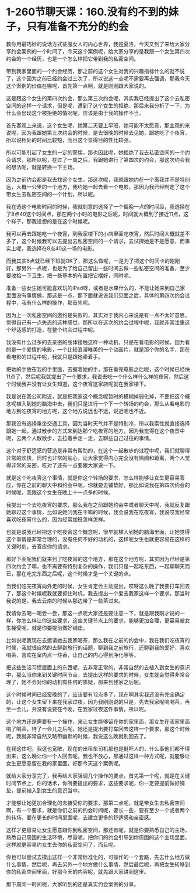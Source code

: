 # 1-260节聊天课：160.没有约不到的妹子，只有准备不充分的约会

教你用最巧妙的说话方式征服女人的内心世界，我是夏洛，今天又到了来给大家分享约会案例的一个时间了，今天这个案例呢，给大家分享的是我跟一个女生第四次约会的一个经历，也是一个怎么样把它带到我的私密空间。

带到我家里面的一个约会经历，那之前的这个女生对我的兴趣指标什么的就不说了，这个因为之前已经约会过三次了，所以说这一点呢不需要再去强调，那我今天这个案例的价值在哪呢，首先第一点啊，就是刚刚跟大家说的。

这是跟这个女生的第四次约会，那么第三次约会呢，其实我已经提出了这个去私密空间的这样一个请求，但是呢，遭到了这个女生的拒绝，那后来我分析了一下，为什么会出现这个被拒绝的情况呢，应该是由于我的操作不当。

首先客观上来说，这个女生呢，她第二天要上早班，她可能不太愿意，那主观的来说呢，因为我跟她第三次约会的时候，是去很晚的时候去见她，跟她吃了个夜宵，所以说相处的时间比较短，而且这个显得目的性比较强。

所以可能引起了女生的一定的警惕，那也因此呢，她拒绝了我去私密空间的一个约会请求，那所以呢，在过了一周之后，我跟她进行了第四次的约会，那这次约会我的想法呢，就是转换一下主场。

因为之前约会都是我去找这个女生，那这次呢，我就跟她约在一个离我并不是特别远，大概一公里的一个地方，我约她一起去看一个电影，那因为我已经制定了这个带女生去私密空间的一个计划，所以呢。

我在选这个电影时间的时候，我就刻意的选择了一个偏晚一点的时间段，我选择在了8点40这个时间点，那在两个小时的电影之后呢，时间就大概到了接近11点，这个样子，那我设想的是在这个时候呢。

我可以再去跟她吃一个夜宵，到我家楼下的小店里面吃夜宵，然后时间大概就差不多了，这个时候我可以去提出去私密空间的一个请求，去试探她是不是愿意，而事实上呢，我选择在8点40这一场的电影。

而我其实6点就已经下班就OK了，那这么做呢，一是为了把这个时间卡的刚刚好，那另外一点呢，也是为了给自己留出一些时间去做一些私密空间的准备，至少要收拾一下卫生，把一些基本的布置把它摆好，同时呢。

准备一些女生她可能喜欢玩的iPad呀，或者是水果什么的，不能让她来到自己家里面没有事情做，那这是一点，那下面就说说我们见面之后，具体的第四次约会过程中，我有什么样的操作，那首先呢。

因为上一次私密空间的邀约是失败的，其实对于我内心来说是有一点不太好意思，觉得自己有一点失态的这种感觉，那所以在这次的约会过程中呢，我就非常注重这个舒适感的打造，在整个约会过程中呢。

我没有什么过多的去亲密的肢体接触这样一种动机，只是在看电影的时候，因为看的是一个爱情的电影，一个比较浪漫唯美的一个动画片，就是那个你的名字，那在看电影的过程中呢，我就只是跟她牵着手。

把她的手放在我的手里面，去握着她的手，那在看完电影之后呢，这个时候已经快11点了，然后呢我就提出了一个要求，我说去吃一个什么样什么样的夜宵，然后这个时候我并没有让女生知道，这个夜宵这家店呢就在我家楼下。

我是说在我公司附近，就是把我家这个概念呢暂时的模糊掉弱化掉，不要把这个概念呢植入到她的脑海中去，我们只是进行一个下一个转场的约会，那么从看电影的地方到吃夜宵的地方呢，这个地方说远也不远，说近呢也不近。

那我没有选择乘坐交通工具，因为当时天气并不是特别冷，所以我索性就直接选择跟她一起，通过散步的方式来到达那个吃夜宵的地方，因为我觉得在这个夜景中呢，去两个人散散步，去拉着手走一走，去聊些自己过往的事情。

这个对于舒适感的营造是非常有帮助的，在这个一起散步的过程中呢，我们就聊得非常的欢快，同时也非常的贴心，让大家觉得内心完全没有隔阂和距离，两个人觉得非常的亲密，哎对了还有一点要跟大家说一下。

就是这个吃夜宵这个事情，就是你这个转场的要求，怎么样能够让女生更容易答应，你在之前的聊天中和约会中呢，你就要去铺垫好，那比如说我在第四次约会的时候呢，我跟这个女生在晚上十一点多的时候。

我提出一个去吃夜宵的要求，那么我在之前跟她约会中或者聊天中呢，我就反复跟她聊过这个事情，比如说她问我在干嘛的时候，我会说我在吃夜宵，我说哎我经常喜欢吃夜宵什么的，因为经常加班怎样怎样。

也就是说我已经把这个吃夜宵这个概念呢，很早就植入到她的脑海里面，让她觉得这个事情是非常合理的，没有任何不好的动机的，这样呢女生也就更容易在这样的关键时刻，去答应你的请求。

那好下面呢我们就来到了吃夜宵的这个地方，那在这个地方呢，其实因为已经是第四次约会了嘛，也不需要有特别复杂的操作，我们只是一起吃东西，一起聊聊天而已，那在吃完东西之后呢，这个时候才是一个关键的点。

当我们吃完夜宵向外走的时候，女生肯定会主动提出，哎呀这么晚了我要打车回去了，那这个时候呢我就要抓住时机，我去提出一个爱去我家这样一个要求，那当时我说的是，我去云南的时候从那边带了一些茶过来。

我请你去喝一喝尝一尝，那这一点呢大家还是要注意一下，就是跟我刚才说的一样，你怎么样让你这些要求，这些关键节点上的要求，能够更加合理，更容易被女生接受呢，就是你要提前做好铺垫。

比如说呢我现在去邀请她去我家喝茶，那么我在之前的约会中，我在我们吃夜宵的时候，我就很自然的去聊到旅行的话题，聊到我之前旅行，还聊到我的爱好，喜欢喝茶，喜欢在室内点一炷香，让自己的内心得到净化等等。

把这些生活习惯层面上的东西呢，去非常正常的，非常自然的去植入到女生的意识中，那么当你来到关键时间节点，去提出这样的要求的时候，女生就会觉得非常合理了，她不会对你的动机有任何的质疑，那来到我家之后呢。

这个时候时间已经蛮晚的了，应该要有12点多了，现在啊其实我还没有完全确定的，让这个女生留下来在我家过夜，因为我刚刚说的只是，先去我家呢喝喝茶，再坐一会儿，并没有说要在今晚，在我家过夜这件事情，所以呢。

这个地方还是需要有一个操作，来让女生能够留在你的家里面，那女生在我家里面喝了喝茶，待了一会儿之后呢，她还是提出要打车回去这样一个要求，那这个时候呢，我就非常自然又略带幽默的时候，我说这么晚就别回去了。

在我这住吧，我这也宽敞，现在的出租车司机那也是挺吓人的，什么事他们都干得出来，这么晚让你一个人回去呢，我也不放心，那通过这样一种方式呢，就能够让女生更愿意留在我的家里面，好那今天这个案例呢。

就给大家分享完了，我再给大家强调几个操作的要点，首先第一个呢，就是在关键时间节点上，你的话术，你所要提出的要求，这些要求呢，你一定要提前做好铺垫，提前植入到女生的意识当中。

才能够让她更加合理化的去接受你的要求，那第二点呢，就是带女生去私密空间啊，有一个要求，就是你们之前的约会时间呢，要长一些，要有至少一个或者两个的转场，要在更长的时间里面呢，去建立更多的舒适感和亲密感。

这样才更容易让女生愿意跟你到私密空间，那还有呢，就是你要熟悉自己的主场，熟悉自己周围的生活环境，尽量呢，把你们的约会引导到你周围的这个主场里面，这样就更容易约女生去你的私密空间了，而且呢。

你也可以尝试去摸出这样一个非常标准化的，可操作的一个套路，先去什么地方做什么事情，然后呢，再去另外一个地方做什么事情，然后最后呢，再把女生转移到你的私密空间里面，好那今天的内容呢，就先跟大家讲到这里。

那下周同一时间呢，大家听到的还是真实约会案例的分享。